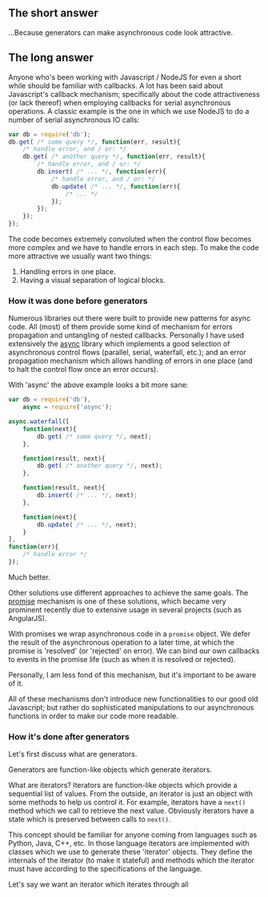 ## The short answer

...Because generators can make asynchronous code look attractive.

## The long answer

Anyone who's been working with Javascript / NodeJS for even a short while should be familiar with callbacks. A lot has been said about Javascript's callback mechanism; specifically about the code attractiveness (or lack thereof) when employing callbacks for serial asynchronous operations. A classic example is the one in which we use NodeJS to do a number of serial asynchronous IO calls:

```Javascript
var db = require('db');
db.get( /* some query */, function(err, result){
	/* handle error, and / or: */
	db.get( /* another query */, function(err, result){
		/* handle error, and / or: */
		db.insert( /* ... */, function(err){
			/* handle error, and / or: */
			db.update( /* ... */, function(err){
				/* ... */
			});
		});
	});
});
```

The code becomes extremely convoluted when the control flow becomes more complex and we have to handle errors in each step. To make the code more attractive we usually want two things:

1. Handling errors in one place.
2. Having a visual separation of logical blocks.

### How it was done before generators

Numerous libraries out there were built to provide new patterns for async code. All (most) of them provide some kind of mechanism for errors propagation and untangling of nested callbacks. Personally I have used extensively the [async](https://github.com/caolan/async) library which implements a good selection of asynchronous control flows (parallel, serial, waterfall, etc.); and an error propagation mechanism which allows handling of errors in one place (and to halt the control flow once an error occurs).

With 'async' the above example looks a bit more sane:

```Javascript
var db = require('db'),
    async = require('async');

async.waterfall([
	function(next){
		db.get( /* some query */, next);
	},

	function(result, next){
		db.get( /* another query */, next);
	},

	function(result, next){
		db.insert( /* ... */, next);
	},

	function(next){
		db.update( /* ... */, next);
	}
],
function(err){
	/* handle error */
});
```

Much better.

Other solutions use different approaches to achieve the same goals. The [promise](https://developer.mozilla.org/en-US/docs/Web/JavaScript/Reference/Global_Objects/Promise) mechanism is one of these solutions, which became very prominent recently due to extensive usage in several projects (such as AngularJS).

With promises we wrap asynchronous code in a `promise` object. We defer the result of the asynchronous operation to a later time, at which the promise is 'resolved' (or 'rejected' on error). We can bind our own callbacks to events in the promise life (such as when it is resolved or rejected).

Personally, I am less fond of this mechanism, but it's important to be aware of it.

All of these mechanisms don't introduce new functionalities to our good old Javascript; but rather do sophisticated manipulations to our asynchronous functions in order to make our code more readable.

### How it's done after generators

Let's first discuss what are generators.

Generators are function-like objects which generate iterators.

What are iterators? Iterators are function-like objects which provide a sequential list of values. From the outside, an iterator is just an object with some methods to help us control it. For example, iterators have a `next()` method which we call to retrieve the next value. Obviously iterators have a state which is preserved between calls to `next()`.

This concept should be familiar for anyone coming from languages such as Python, Java, C++, etc. In those language iterators are implemented with classes which we use to generate these 'iterator' objects. They define the internals of the iterator (to make it stateful) and methods which the iterator must have according to the specifications of the language.

Let's say we want an iterator which iterates through all 
